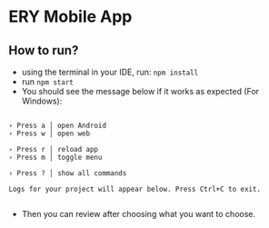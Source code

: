 # ERY Mobile App

## How to run?

- using the terminal in your IDE, run: `npm install`
- run `npm start`
- You should see the message below if it works as expected (For Windows):
 ````

› Press a │ open Android
› Press w │ open web

› Press r │ reload app
› Press m │ toggle menu

› Press ? │ show all commands

Logs for your project will appear below. Press Ctrl+C to exit.


 ````
 
 - Then you can review after choosing what you want to choose.
